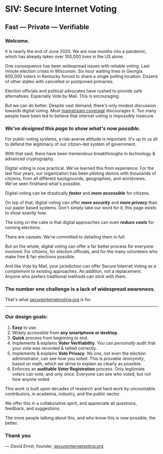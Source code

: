 # SIV: Secure Internet Voting

## Fast — Private — Verifiable

### Welcome.

It is nearly the end of June 2020. We are now months into a pandemic, which has already taken over 100,000 lives in the US alone.

One consequence has been widespread issues with reliable voting. Last minute election crises in Wisconsin. Six hour waiting lines in Georgia. 600,000 voters in Kentucky forced to share a single polling location. Dozens of other states with cancelled or postponed primaries.

Election officials and political advocates have rushed to provide safe alternatives. Especially Vote by Mail. This is encouraging.

But we can do better. Despite vast demand, there's only modest discussion towards digital voting. Most [mainstream coverage](https://www.newyorker.com/tech/annals-of-technology/why-you-cant-just-vote-on-your-phone-during-the-pandemic) discourages it. Too many people have been led to believe that internet voting is impossibly insecure.

### **_We've designed this page to show what's now possible._**

For public voting systems, a risk-averse attitude is important. It's up to us all to defend the legitimacy of our citizen-led system of government.

With that said, there have been tremendous breakthroughs in technology & advanced cryptography.

Digital voting is now practical. We've learned this from experience. For the last four years, our organization has been piloting demos with thousands of citizens, from all different backgrounds, geographies, and worldviews. We've seen firsthand what's possible.

Digital voting can be drastically **_faster_** and **_more accessible_** for citizens.

On top of that, digital voting _can_ offer **_more security_** and **_more privacy_** than our paper based systems. Don't simply take our word for it, this page exists to show exactly how.

The icing on the cake is that digital approaches can even **_reduce costs_** for running elections.

There are caveats. We're committed to detailing them in full.

But on the whole, digital voting can offer a far better process for everyone involved. For citizens, for election officials, and for the many volunteers who make free & fair elections possible.

And like Vote by Mail, your jurisdiction can offer Secure Internet Voting as a _complement_ to existing approaches. An addition, not a replacement. Anyone who prefers traditional methods can stick with them.

### **The number one challenge is a lack of widespread awareness.**

That's what [secureinternetvoting.org](https://secureinternetvoting.org) is for.

---

### Our design goals:

1. **Easy** to use.
2. Widely accessible from **any smartphone or desktop**.
3. **Quick** process from beginning to end.
4. Implements & explains **Voter Verifiability**. You can _personally_ audit that your vote was recorded & tallied correctly.
5. Implements & explains **Vote Privacy**. _No one_, not even the election administrator, can see how you voted. This is _provable anonymity_, based on math, which we strive to explain as clearly as possible.
6. Enforces an **auditable Voter Registration** process. Only legitimate voters can vote, and only once. Everyone can see _who_ voted, but not _how_ anyone voted.

This work is built upon decades of research and hard work by uncountable contributors, in academia, industry, and the public sector.

We offer this in a collaborative spirit, and appreciate all questions, feedback, and suggestions.

The more people talking about this, and who know this is now possible, the better.

### Thank you

— _David Ernst_, founder, [secureinternetvoting.org](https://secureinternetvoting.org)
